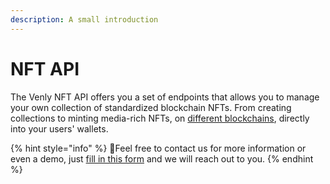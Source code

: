 ```yaml
---
description: A small introduction
---
```


# NFT API

The Venly NFT API offers you a set of endpoints that allows you to manage your own collection of standardized blockchain NFTs. From creating collections to minting media-rich NFTs, on [different blockchains](retrieve-supported-chains.md), directly into your users' wallets.

{% hint style="info" %}
🧙Feel free to contact us for more information or even a demo, just [fill in this form](https://get.venly.io) and we will reach out to you.
{% endhint %}



